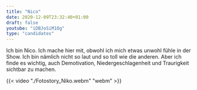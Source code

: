 ```yaml
---
title: "Nico"
date: 2020-12-09T23:32:40+01:00
draft: false
youtube: "iDBJoSiM1Og"
type: "candidates"
---
```


Ich bin Nico. Ich mache hier mit, obwohl ich mich etwas unwohl fühle in der Show. Ich bin nämlich nicht so laut und so toll wie die anderen. Aber ich finde es wichtig, auch Demotivation, Niedergeschlagenheit und Traurigkeit sichtbar zu machen.

{{< video "./Fotostory_Niko.webm" "webm" >}}
